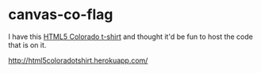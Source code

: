 canvas-co-flag
==============
I have this [HTML5 Colorado t-shirt](http://teespring.com/cohtml5) and thought it'd be fun to host the code that is on it.

http://html5coloradotshirt.herokuapp.com/
